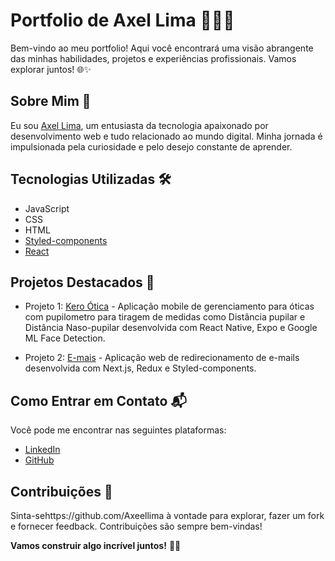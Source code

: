 # Portfolio de Axel Lima 👨‍💻🚀

Bem-vindo ao meu portfolio! Aqui você encontrará uma visão abrangente das minhas habilidades, projetos e experiências profissionais. Vamos explorar juntos! 🌐✨

## Sobre Mim 📝

Eu sou [Axel Lima](https://www.linkedin.com/in/axeellima/), um entusiasta da tecnologia apaixonado por desenvolvimento web e tudo relacionado ao mundo digital. Minha jornada é impulsionada pela curiosidade e pelo desejo constante de aprender.

## Tecnologias Utilizadas 🛠️

- JavaScript
- CSS
- HTML
- [Styled-components](https://styled-components.com/)
- [React](https://reactjs.org/)

## Projetos Destacados 🚀

- Projeto 1: [Kero Ótica](https://play.google.com/store/apps/details?id=com.kerootica.app) - Aplicação mobile de gerenciamento para óticas com pupilometro para tiragem de medidas como Distância pupilar e Distância Naso-pupilar desenvolvida com React Native, Expo e Google ML Face Detection.

- Projeto 2: [E-mais](https://e-mais.com/) - Aplicação web de redirecionamento de e-mails desenvolvida com Next.js, Redux e Styled-components.

## Como Entrar em Contato 📬

Você pode me encontrar nas seguintes plataformas:

- [LinkedIn](https://www.linkedin.com/in/axeellima/)
- [GitHub](https://github.com/Axeellima)

## Contribuições 🙌

Sinta-sehttps://github.com/Axeellima à vontade para explorar, fazer um fork e fornecer feedback. Contribuições são sempre bem-vindas!

**Vamos construir algo incrível juntos!** 🚀😊
